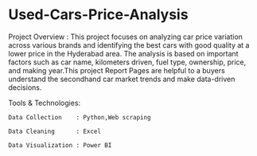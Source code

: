 # Used-Cars-Price-Analysis

Project Overview :
This project focuses on analyzing car price variation across various brands and identifying the best cars with good quality at a lower price in the Hyderabad area. The analysis is based on important factors such as car name, kilometers driven, fuel type, ownership, price, and making year.This project Report Pages are helpful to a buyers understand the secondhand car market trends and make data-driven decisions.

Tools & Technologies:

    Data Collection    : Python,Web scraping
    
    Data Cleaning      : Excel
    
    Data Visualization : Power BI

